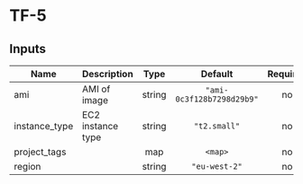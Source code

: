# TF-5

## Inputs

| Name | Description | Type | Default | Required |
|------|-------------|:----:|:-----:|:-----:|
| ami | AMI of image | string | `"ami-0c3f128b7298d29b9"` | no |
| instance\_type | EC2 instance type | string | `"t2.small"` | no |
| project\_tags |  | map | `<map>` | no |
| region |  | string | `"eu-west-2"` | no |